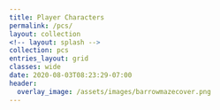 ```yaml
---
title: Player Characters
permalink: /pcs/
layout: collection
<!-- layout: splash -->
collection: pcs
entries_layout: grid
classes: wide
date: 2020-08-03T08:23:29-07:00
header:
  overlay_image: /assets/images/barrowmazecover.png
---
```


